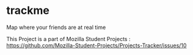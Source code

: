 # trackme
Map where your friends are at real time

This Project is a part of Mozilla Student Projects : 
<br/> https://github.com/Mozilla-Student-Projects/Projects-Tracker/issues/10